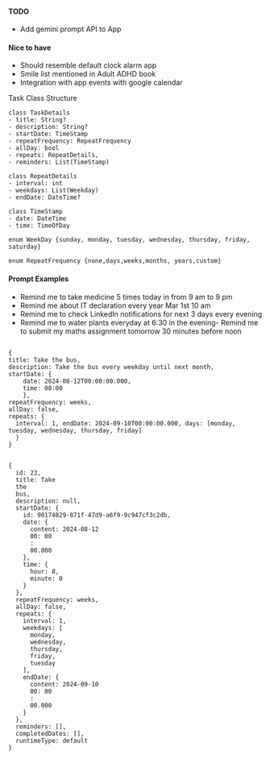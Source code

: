 #### TODO

- Add gemini prompt API to App

#### Nice to have

- Should resemble default clock alarm app
- Smile list mentioned in Adult ADHD book
- Integration with app events with google calendar

Task Class Structure

```
class TaskDetails
- title: String?
- description: String?
- startDate: TimeStamp
- repeatFrequency: RepeatFrequency
- allDay: bool
- repeats: RepeatDetails,
- reminders: List(TimeStamp)

class RepeatDetails
- interval: int
- weekdays: List(Weekday)
- endDate: DateTime?

class TimeStamp
- date: DateTime
- time: TimeOfDay

enum WeekDay {sunday, monday, tuesday, wednesday, thursday, friday, saturday}

enum RepeatFrequency {none,days,weeks,months, years,custom}
```

#### Prompt Examples

- Remind me to take medicine 5 times today in from 9 am to 9 pm
- Remind me about IT declaration every year Mar 1st 10 am
- Remind me to check LinkedIn notifications for next 3 days every evening
- Remind me to water plants everyday at 6:30 in the evening- Remind me to submit my maths assignment
  tomorrow 30 minutes before noon


```

{
title: Take the bus, 
description: Take the bus every weekday until next month, 
startDate: {
    date: 2024-08-12T00:00:00.000,
    time: 08:00
    }, 
repeatFrequency: weeks, 
allDay: false, 
repeats: {
  interval: 1, endDate: 2024-09-10T00:00:00.000, days: [monday, tuesday, wednesday, thursday, friday]
  }
}


```



```
{
  id: 23,
  title: Take
  the
  bus,
  description: null,
  startDate: {
    id: 90174829-871f-47d9-a6f9-9c947cf3c2db,
    date: {
      content: 2024-08-12
      00: 00
      :
      00.000
    },
    time: {
      hour: 8,
      minute: 0
    }
  },
  repeatFrequency: weeks,
  allDay: false,
  repeats: {
    interval: 1,
    weekdays: [
      monday,
      wednesday,
      thursday,
      friday,
      tuesday
    ],
    endDate: {
      content: 2024-09-10
      00: 00
      :
      00.000
    }
  },
  reminders: [],
  completedDates: [],
  runtimeType: default
}


```